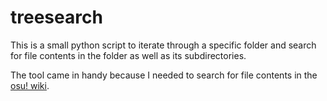 # treesearch

This is a small python script to iterate through a specific folder and search for file contents in the folder as well as its subdirectories.

The tool came in handy because I needed to search for file contents in the [osu! wiki](https://github.com/ppy/osu-wiki/).
